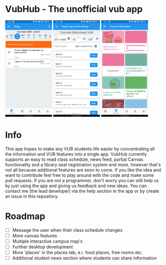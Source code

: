 # VubHub - The unofficial vub app

<p float="left">
    <img src="/screenshots/screenshot.png" width="30%" heigh="30%" />
    <img src="/screenshots/screenshot-2.png" width="30%" height="30%" />
    <img src="/screenshots/screenshot-3.png" width="30%" height="30%" />
</p>

# Info
This app hopes to make any VUB students life easier by concentrating all the information and VUB features into a single app.
VubHub currently supports an easy to read class schedule, news feed, partial Canvas functionality and a library seat registration
system and more, however that's not all because additional features are soon to come. If you like the idea and want to contribute
feel free to play around with the code and make some pull requests. If you are not a programmer, don't worry you can still
help us by just using the app and giving us feedback and new ideas. You can contact me (the lead developer) via the help
section in the app or by create an issue in this repository.

# Roadmap
- [ ] Message the user when their class schedule changes
- [ ] More canvas features
- [ ] Multiple interactive campus map's
- [ ] Further desktop development
- [ ] More 'places' in the places tab, e.i. food places, free rooms etc.
- [ ] Additional student news section where students can share information
